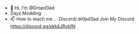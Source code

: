 - 👋 Hi, I’m @Dropd3ad
- Dayz Modding 
- 📫 How to reach me ... Discord/.dr0pd3ad
Join My Discord  https://discord.gg/skk4JRybfN
